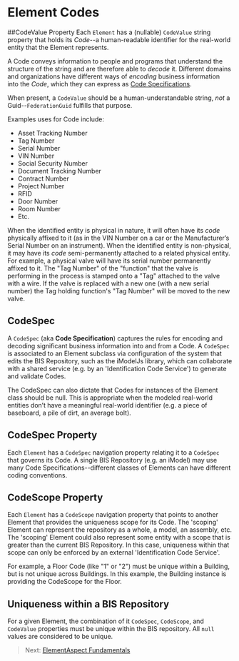 # Element Codes

##CodeValue Property
Each `Element` has a (nullable) `CodeValue` string property that holds its *Code*--a human-readable identifier for the real-world entity that the Element represents.

A Code conveys information to people and programs that understand the structure of the string and are therefore able to *decode* it.
Different domains and organizations have different ways of *encoding* business information into the *Code*, which they can express as [Code Specifications](#code-spec).

When present, a `CodeValue` should be a human-understandable string, *not* a Guid--`FederationGuid` fulfills that purpose.

Examples uses for Code include:
- Asset Tracking Number
- Tag Number
- Serial Number
- VIN Number
- Social Security Number
- Document Tracking Number
- Contract Number
- Project Number
- RFID
- Door Number
- Room Number
- Etc.

When the identified entity is physical in nature, it will often have its *code* physically affixed to it (as in the VIN Number on a car or the Manufacturer’s Serial Number on an instrument).
When the identified entity is non-physical, it may have its *code* semi-permanently attached to a related physical entity.
For example, a physical valve will have its serial number permanently affixed to it. The "Tag Number" of the "function" that the valve is performing in the process is stamped onto a "Tag" attached to the valve with a wire. If the valve is replaced with a new one (with a new serial number) the Tag holding function's "Tag Number" will be moved to the new valve.

## CodeSpec<a name="code-spec"></a>
A `CodeSpec` (aka **Code Specification**) captures the rules for encoding and decoding significant business information into and from a Code.
A `CodeSpec` is associated to an Element subclass via configuration of the system that edits the BIS Repository, such as the iModelJs library, which can collaborate with a shared service (e.g. by an 'Identification Code Service') to generate and validate Codes.

The CodeSpec can also dictate that Codes for instances of the Element class should be null. This is appropriate when the modeled real-world entities don’t have a meaningful real-world identifier (e.g. a piece of baseboard, a pile of dirt, an average bolt).

## CodeSpec Property
Each `Element` has a `CodeSpec` navigation property relating it to a `CodeSpec`  that governs its Code.
A single BIS Repository (e.g. an iModel) may use many Code Specifications--different classes of Elements can have different coding conventions.

## CodeScope Property
Each `Element` has a `CodeScope` navigation property that points to another Element that provides the uniqueness scope for its Code.
The 'scoping' Element can represent the repository as a whole, a model, an assembly, etc.
The 'scoping' Element could also represent some entity with a scope that is greater than the current BIS Repository. In this case, uniqueness within that scope can only be enforced by an external 'Identification Code Service'.

For example, a Floor Code (like "1" or "2") must be unique within a Building, but is not unique across Buildings.
In this example, the Building instance is providing the CodeScope for the Floor.

## Uniqueness within a BIS Repository
For a given Element, the combination of it `CodeSpec`, `CodeScope`, and `CodeValue` properties must be unique within the BIS repository. All `null` values are considered to be unique.

> Next: [ElementAspect Fundamentals](./elementaspect-fundamentals.md)


